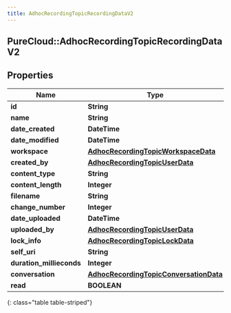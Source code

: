 ```yaml
---
title: AdhocRecordingTopicRecordingDataV2
---
```

## PureCloud::AdhocRecordingTopicRecordingDataV2

## Properties

|Name | Type | Description | Notes|
|------------ | ------------- | ------------- | -------------|
| **id** | **String** |  | [optional] |
| **name** | **String** |  | [optional] |
| **date_created** | **DateTime** |  | [optional] |
| **date_modified** | **DateTime** |  | [optional] |
| **workspace** | [**AdhocRecordingTopicWorkspaceData**](AdhocRecordingTopicWorkspaceData.html) |  | [optional] |
| **created_by** | [**AdhocRecordingTopicUserData**](AdhocRecordingTopicUserData.html) |  | [optional] |
| **content_type** | **String** |  | [optional] |
| **content_length** | **Integer** |  | [optional] |
| **filename** | **String** |  | [optional] |
| **change_number** | **Integer** |  | [optional] |
| **date_uploaded** | **DateTime** |  | [optional] |
| **uploaded_by** | [**AdhocRecordingTopicUserData**](AdhocRecordingTopicUserData.html) |  | [optional] |
| **lock_info** | [**AdhocRecordingTopicLockData**](AdhocRecordingTopicLockData.html) |  | [optional] |
| **self_uri** | **String** |  | [optional] |
| **duration_millieconds** | **Integer** |  | [optional] |
| **conversation** | [**AdhocRecordingTopicConversationData**](AdhocRecordingTopicConversationData.html) |  | [optional] |
| **read** | **BOOLEAN** |  | [optional] |
{: class="table table-striped"}


